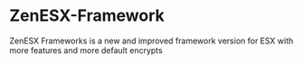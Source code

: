 # ZenESX-Framework
ZenESX Frameworks is a new and improved framework version for ESX with more features and more default encrypts
